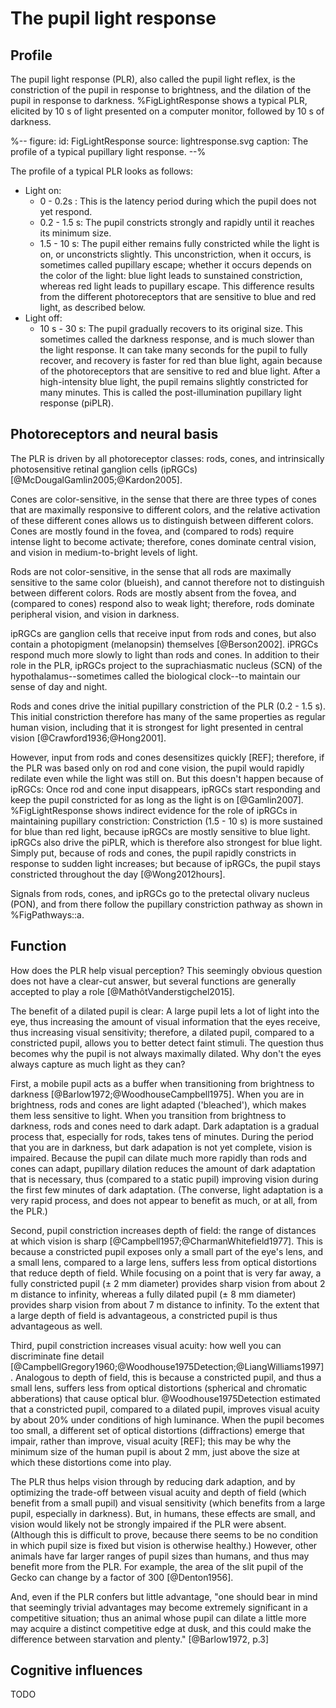 # The pupil light response


## Profile

The pupil light response (PLR), also called the pupil light reflex, is the constriction of the pupil in response to brightness, and the dilation of the pupil in response to darkness. %FigLightResponse shows a typical PLR, elicited by 10 s of light presented on a computer monitor, followed by 10 s of darkness.


%--
figure:
  id: FigLightResponse
  source: lightresponse.svg
  caption: The profile of a typical pupillary light response.
--%


The profile of a typical PLR looks as follows:

- Light on:
	- 0 - 0.2s : This is the latency period during which the pupil does not yet respond.
	- 0.2 - 1.5 s: The pupil constricts strongly and rapidly until it reaches its minimum size.
	- 1.5 - 10 s: The pupil either remains fully constricted while the light is on, or unconstricts slightly. This unconstriction, when it occurs, is sometimes called pupillary escape; whether it occurs depends on the color of the light: blue light leads to sunstained constriction, whereas red light leads to pupillary escape. This difference results from the different photoreceptors that are sensitive to blue and red light, as described below.
- Light off:
	- 10 s - 30 s: The pupil gradually recovers to its original size. This sometimes called the darkness response, and is much slower than the light response. It can take many seconds for the pupil to fully recover, and recovery is faster for red than blue light, again because of the photoreceptors that are sensitive to red and blue light. After a high-intensity blue light, the pupil remains slightly constricted for many minutes. This is called the post-illumination pupillary light response (piPLR).


## Photoreceptors and neural basis

The PLR is driven by all photoreceptor classes: rods, cones, and intrinsically photosensitive retinal ganglion cells (ipRGCs) [@McDougalGamlin2005;@Kardon2005].

Cones are color-sensitive, in the sense that there are three types of cones that are maximally responsive to different colors, and the relative activation of these different cones allows us to distinguish between different colors. Cones are mostly found in the fovea, and (compared to rods) require intense light to become activate; therefore, cones dominate central vision, and vision in medium-to-bright levels of light.

Rods are not color-sensitive, in the sense that all rods are maximally sensitive to the same color (blueish), and cannot therefore not to distinguish between different colors. Rods are mostly absent from the fovea, and (compared to cones) respond also to weak light; therefore, rods dominate peripheral vision, and vision in darkness.

ipRGCs are ganglion cells that receive input from rods and cones, but also contain a photopigment (melanopsin) themselves [@Berson2002]. iPRGCs respond much more slowly to light than rods and cones. In addition to their role in the PLR, ipRGCs project to the suprachiasmatic nucleus (SCN) of the hypothalamus--sometimes called the biological clock--to maintain our sense of day and night.

Rods and cones drive the initial pupillary constriction of the PLR (0.2 - 1.5 s). This initial constriction therefore has many of the same properties as regular human vision, including that it is strongest for light presented in central vision [@Crawford1936;@Hong2001].

However, input from rods and cones desensitizes quickly [REF]; therefore, if the PLR was based only on rod and cone vision, the pupil would rapidly redilate even while the light was still on. But this doesn't happen because of ipRGCs: Once rod and cone input disappears, ipRGCs start responding and keep the pupil constricted for as long as the light is on [@Gamlin2007]. %FigLightResponse shows indirect evidence for the role of ipRGCs in maintaining pupillary constriction: Constriction (1.5 - 10 s) is more sustained for blue than red light, because ipRGCs are mostly sensitive to blue light. ipRGCs also drive the piPLR, which is therefore also strongest for blue light. Simply put, because of rods and cones, the pupil rapidly constricts in response to sudden light increases; but because of ipRGCs, the pupil stays constricted throughout the day [@Wong2012hours].

Signals from rods, cones, and ipRGCs go to the pretectal olivary nucleus (PON), and from there follow the pupillary constriction pathway as shown in %FigPathways::a.


## Function

How does the PLR help visual perception? This seemingly obvious question does not have a clear-cut answer, but several functions are generally accepted to play a role [@MathôtVanderstigchel2015].

The benefit of a dilated pupil is clear: A large pupil lets a lot of light into the eye, thus increasing the amount of visual information that the eyes receive, thus increasing visual sensitivity; therefore, a dilated pupil, compared to a constricted pupil, allows you to better detect faint stimuli. The question thus becomes why the pupil is not always maximally dilated. Why don't the eyes always capture as much light as they can?

First, a mobile pupil acts as a buffer when transitioning from brightness to darkness [@Barlow1972;@WoodhouseCampbell1975]. When you are in brightness, rods and cones are light adapted ('bleached'), which makes them less sensitive to light. When you transition from brightness to darkness, rods and cones need to dark adapt. Dark adaptation is a gradual process that, especially for rods, takes tens of minutes. During the period that you are in darkness, but dark adapation is not yet complete, vision is impaired. Because the pupil can dilate much more rapidly than rods and cones can adapt, pupillary dilation reduces the amount of dark adaptation that is necessary, thus (compared to a static pupil) improving vision during the first few minutes of dark adaptation. (The converse, light adaptation is a very rapid process, and does not appear to benefit as much, or at all, from the PLR.)

Second, pupil constriction increases depth of field: the range of distances at which vision is sharp [@Campbell1957;@CharmanWhitefield1977]. This is because a constricted pupil exposes only a small part of the eye's lens, and a small lens, compared to a large lens, suffers less from optical distortions that reduce depth of field. While focusing on a point that is very far away, a fully constricted pupil (± 2 mm diameter) provides sharp vision from about 2 m distance to infinity, whereas a fully dilated pupil (± 8 mm diameter) provides sharp vision from about 7 m distance to infinity. To the extent that a large depth of field is advantageous, a constricted pupil is thus advantageous as well.

Third, pupil constriction increases visual acuity: how well you can discriminate fine detail [@CampbellGregory1960;@Woodhouse1975Detection;@LiangWilliams1997]. Analogous to depth of field, this is because a constricted pupil, and thus a small lens, suffers less from optical distortions (spherical and chromatic abberations) that cause optical blur. @Woodhouse1975Detection estimated that a constricted pupil, compared to a dilated pupil, improves visual acuity by about 20% under conditions of high luminance. When the pupil becomes too small, a different set of optical distortions (diffractions) emerge that impair, rather than improve, visual acuity [REF]; this may be why the minimum size of the human pupil is about 2 mm, just above the size at which these distortions come into play.

The PLR thus helps vision through by reducing dark adaption, and by optimizing the trade-off between visual acuity and depth of field (which benefit from a small pupil) and visual sensitivity (which benefits from a large pupil, especially in darkness). But, in humans, these effects are small, and vision would likely not be strongly impaired if the PLR were absent. (Although this is difficult to prove, because there seems to be no condition in which pupil size is fixed but vision is otherwise healthy.) However, other animals have far larger ranges of pupil sizes than humans, and thus may benefit more from the PLR. For example, the area of the slit pupil of the Gecko can change by a factor of 300 [@Denton1956].

And, even if the PLR confers but little advantage, "one should bear in mind that seemingly trivial advantages may become extremely significant in a competitive situation; thus an animal whose pupil can dilate a little more may acquire a distinct competitive edge at dusk, and this could make the difference between starvation and plenty." [@Barlow1972, p.3]


## Cognitive influences

TODO
